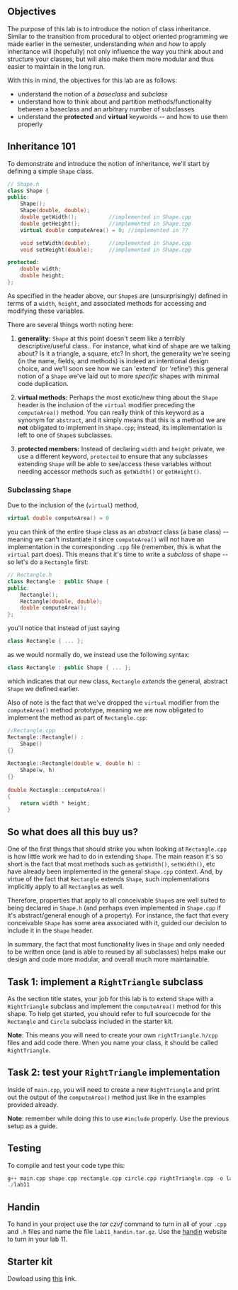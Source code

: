 ## Objectives

The purpose of this lab is to introduce the notion of class inheritance. Similar to the 
transition from procedural to object oriented programming we made earlier in the
semester, understanding *when* and *how* to apply inheritance will 
(hopefully) not only influence the way you think about and structure your classes, but 
will also make them more modular and thus easier to maintain in the long run.

With this in mind, the objectives for this lab are as follows:

* understand the notion of a *baseclass* and *subclass*
* understand how to think about and partition methods/functionality between a baseclass 
and an arbitrary number of subclasses
* understand the **protected** and **virtual** keywords -- and how to use them properly

## Inheritance 101

To demonstrate and introduce the notion of inheritance, we'll start by defining a simple
`Shape` class.

```c++
// Shape.h
class Shape {
public:
    Shape();
    Shape(double, double);
    double getWidth();			//implemented in Shape.cpp
    double getHeight();			//implemented in Shape.cpp
    virtual double computeArea() = 0; //implemented in ??

    void setWidth(double);		//implemented in Shape.cpp
    void setHeight(double);		//implemented in Shape.cpp

protected:
    double width;
    double height;
};
```

As specified in the header above, our `Shape`s are (unsurprisingly) defined in terms of
a `width`, `height`, and associated methods for accessing and modifying these variables.

There are several things worth noting here:

1. **generality:** `Shape` at this point doesn't seem like a terribly descriptive/useful
class.. For instance, what kind of shape are we talking about? Is it a triangle, a 
square, etc? In short, the generality we're seeing (in the name, fields, and methods) is 
indeed an intentional design choice, and we'll soon see how we can 'extend' (or 'refine') 
this general notion of a `Shape` we've laid out to more *specific* shapes with minimal 
code duplication.

2. **virtual methods:** Perhaps the most exotic/new thing about the `Shape` header is 
the inclusion of the `virtual` modifier preceding the `computeArea()` method. 
You can really think of this keyword as a synonym for `abstract`, and it simply 
means that this is a method we are **not** obligated to implement in `Shape.cpp`;
instead, its implementation is left to one of `Shape`s subclasses.

3. **protected members:** Instead of declaring `width` and `height` private, we use a 
different keyword, `protected` to ensure that any subclasses extending `Shape` will be
able to see/access these variables without needing accessor methods such as 
`getWidth()` or `getHeight()`.

### Subclassing `Shape`

Due to the inclusion of the (`virtual`) method,
```c++
virtual double computeArea() = 0
```

you can think of the entire `Shape` class as an *abstract* class (a base class) -- meaning we 
can't instantiate it since `computeArea()` will not have an implementation in the 
corresponding `.cpp` file (remember, this is what the `virtual` part does). This means 
that it's time to write a *subclass* of shape -- so let's do a `Rectangle` first:

```c++
// Rectangle.h
class Rectangle : public Shape {
public:
    Rectangle();
    Rectangle(double, double);
    double computeArea();
};
```
you'll notice that instead of just saying 
```c++
class Rectangle { ... };
```
as we would normally do, we instead use the following syntax:
```C++
class Rectangle : public Shape { ... };
```
which indicates that our new class, `Rectangle` *extends* the general, abstract `Shape` 
we defined earlier.

Also of note is the fact that we've dropped the `virtual` modifier from the 
`computeArea()` method prototype, meaning we are now obligated to implement the method as 
part of `Rectangle.cpp`:

```c++
//Rectangle.cpp
Rectangle::Rectangle() :
    Shape()
{}
​
Rectangle::Rectangle(double w, double h) :
    Shape(w, h)
{}
​
double Rectangle::computeArea()
{
    return width * height;
}
```

## So what does all this buy us?

One of the first things that should strike you when looking at `Rectangle.cpp` is how 
little work we had to do in extending `Shape`. The main reason it's so short is the fact 
that most methods such as `getWidth()`, `setWidth()`, etc have already been implemented in
the general `Shape.cpp` context. And, by virtue of the fact that `Rectangle` extends 
`Shape`, such implementations implicitly apply to all `Rectangle`s as well.

Therefore, properties that apply to all conceivable `Shape`s are well suited 
to being declared in `Shape.h` (and perhaps even implemented in `Shape.cpp` if it's
abstract/general enough of a property). For instance, the fact that every conceivable 
`Shape` has some area associated with it, guided our decision to include it in the 
`Shape` header.

In summary, the fact that most functionality lives in `Shape` and only needed to be written
once (and is able to reused by all subclasses) helps make our design and code more modular,
and overall much more maintainable.

## Task 1: implement a `RightTriangle` subclass

As the section title states, your job for this lab is to extend `Shape` with a 
`RightTriangle` subclass and implement the `computeArea()` method for this shape. To 
help get started, you should refer to full sourcecode for the `Rectangle` and `Circle` subclass 
included in the starter kit.

**Note**: This means you will need to create your own `rightTriangle.h/cpp` files and add
code there. When you name your class, it should be called `RightTriangle`.

## Task 2: test your `RightTriangle` implementation

Inside of `main.cpp`, you will need to create a new `RightTriangle` and print out
the output of the `computeArea()` method just like in the examples provided already.

**Note**: remember while doing this to use `#include` properly. Use the previous
setup as a guide.

## Testing

To compile and test your code type this:

```c++
g++ main.cpp shape.cpp rectangle.cpp circle.cpp rightTriangle.cpp -o lab11
./lab11
```

## Handin

To hand in your project use the *tar czvf* command to turn in all of your `.cpp` and `.h` files and name the file `lab11_handin.tar.gz`. Use the [handin](http://handin.cs.clemson.edu/courses) website to turn in your lab 11.

## Starter kit
Dowload using [this](https://github.com/Welchd1/cpsc210-labs/releases/download/11.0/lab11.tar.gz) link.
